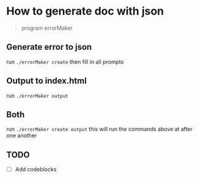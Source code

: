 # How to generate doc with json

> program errorMaker

## Generate error to json
run
`./errorMaker create`
then fill in all prompts

## Output to index.html
run
`./errorMaker output`

## Both
run
`./errorMaker create output`
this will run the commands above at after one another

## TODO
- [ ] Add codeblocks




